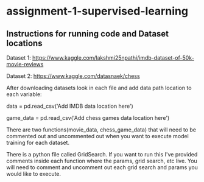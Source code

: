 # assignment-1-supervised-learning

## Instructions for running code and Dataset locations

Dataset 1: https://www.kaggle.com/lakshmi25npathi/imdb-dataset-of-50k-movie-reviews

Dataset 2: https://www.kaggle.com/datasnaek/chess

After downloading datasets look in each file and add data path location to each variable:

data = pd.read_csv('Add IMDB data location here')

game_data = pd.read_csv('Add chess games data location here')

There are two functions(movie_data, chess_game_data) that will need to be commented out and uncommented out when you want to execute model training for each dataset.

There is a python file called GridSearch. If you want to run this I've provided comments  inside each function where the params, grid search, etc live. You will need to comment and uncomment out each grid search and params you would like to execute.
